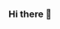 ### Hi there 👋

<!--
**yasen002/yasen002** is a ✨ _special_ ✨ repository because its `README.md` (this file) appears on your GitHub profile.


- 😄 I'm a full stack developer
- 🔭 I’m currently working on AntraUI and SnapChat Mini Prototype
- 🌱 I’m currently learning Kubernetes and Envoy 
-->
